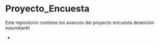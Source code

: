 # Proyecto_Encuesta
Este repositorio contiene los avances del proyecto encuesta deserción estundiantil

* [](https://www.atlassian.com/git/tutorials/install-git)
